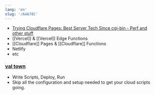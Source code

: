 ```yaml
---
lang: 'en'
slug: '/A4A70C'
---
```


- [Trying Cloudflare Pages: Best Server Tech Since cgi-bin - Perf and other stuff](https://taras.glek.net/post/cloudflare-pages-kind-of-amazing/)
- [[Vercel]] & [[Vercel]] Edge Functions
- [[Cloudflare]] Pages & [[Cloudflare]] Functions
- Netlify
- etc

### [val town](https://www.val.town/)

- Write Scripts, Deploy, Run
- Skip all the configuration and setup needed to get your cloud scripts going.

